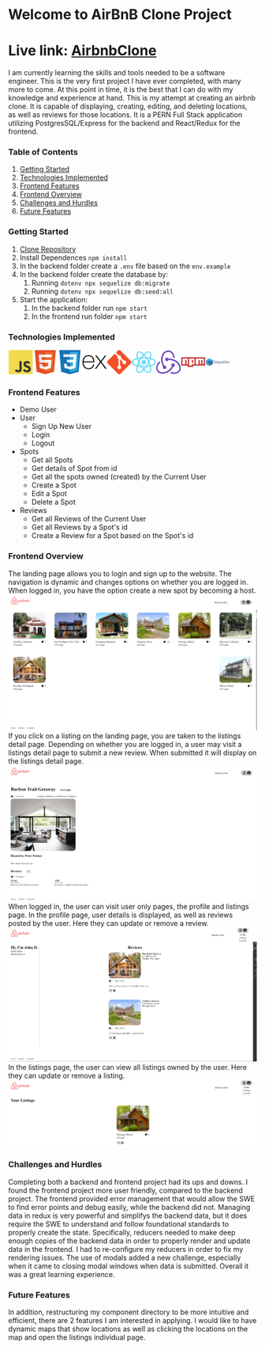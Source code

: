 # Welcome to AirBnB Clone Project
# Live link: [AirbnbClone](https://airbnb-backendapi-aa-proj.herokuapp.com/)

I am currently learning the skills and tools needed to be a software engineer. This is the very first project I have ever completed, with many more to come. At this point in time, it is the best that I can do with my knowledge and experience at hand. This is my attempt at creating an airbnb clone. It is capable of displaying, creating, editing, and deleting locations, as well as reviews for those locations. It is a PERN Full Stack application utilizing PostgresSQL/Express for the backend and React/Redux for the frontend.


### Table of Contents
1. [Getting Started](#getting_started)
2. [Technologies Implemented](#technologies)
3. [Frontend Features](#features)
4. [Frontend Overview](#overview)
5. [Challenges and Hurdles](#challenges)
6. [Future Features](#future)   


<a name="getting_started"/>

### Getting Started
1. [Clone Repository](https://github.com/gmerida92/AirBnB)
2. Install Dependences `npm install`
3. In the backend folder create a `.env` file based on the `env.example`
4. In the backend folder create the database by:
    1. Running `dotenv npx sequelize db:migrate`
    2. Running `dotenv npx sequelize db:seed:all`
5. Start the application:
    1. In the backend folder run `npm start`
    2. In the frontend run folder `npm start`


<a name="technologies"/>

### Technologies Implemented
<img src="https://github.com/devicons/devicon/blob/master/icons/javascript/javascript-original.svg" alt="javaScript" width="50" height="50"><img src="https://github.com/devicons/devicon/blob/master/icons/html5/html5-original.svg" alt="html" width="50" height="50"><img src="https://github.com/devicons/devicon/blob/master/icons/css3/css3-original.svg" alt="css" width="50" height="50"><img src="https://github.com/devicons/devicon/blob/master/icons/express/express-original.svg" alt="express" width="50" height="50"><img src="https://github.com/devicons/devicon/blob/master/icons/git/git-original.svg" alt="git" width="50" height="50"><img src="https://github.com/devicons/devicon/blob/master/icons/react/react-original.svg" alt="react" width="50" height="50"><img src="https://github.com/devicons/devicon/blob/master/icons/redux/redux-original.svg" alt="redux" width="50" height="50"><img src="https://github.com/devicons/devicon/blob/master/icons/npm/npm-original-wordmark.svg" alt="redux" width="50" height="50"><img src="https://github.com/devicons/devicon/blob/master/icons/sequelize/sequelize-original-wordmark.svg" alt="sequelize" width="50" height="50">


<a name="features"/>

### Frontend Features
* Demo User
* User
    * Sign Up New User
    * Login
    * Logout
* Spots
    * Get all Spots
    * Get details of Spot from id
    * Get all the spots owned (created) by the Current User
    * Create a Spot
    * Edit a Spot
    * Delete a Spot
* Reviews
    * Get all Reviews of the Current User
    * Get all Reviews by a Spot's id
    * Create a Review for a Spot based on the Spot's id


<a name="overview"/>

### Frontend Overview
The landing page allows you to login and sign up to the website. The navigation is dynamic and changes options on whether you are logged in. When logged in, you have the option create a new spot by becoming a host.
![landingpage](./admin/Frontend/landingpage.png)
If you click on a listing on the landing page, you are taken to the listings detail page. Depending on whether you are logged in, a user may visit a listings detail page to submit a new review. When submitted it will display on the listings detail page.
![spotdetails](./admin/Frontend/spotdetails.png)
When logged in, the user can visit user only pages, the profile and listings page. In the profile page, user details is displayed, as well as reviews posted by the user. Here they can update or remove a review.
![profile](./admin/Frontend/profilepage.png)
In the listings page, the user can view all listings owned by the user. Here they can update or remove a listing.
![listings](./admin/Frontend/listingspage.png)




<a name="challenges"/>

### Challenges and Hurdles
Completing both a backend and frontend project had its ups and downs. I found the frontend project more user friendly, compared to the backend project. The frontend provided error management that would allow the SWE to find error points and debug easily, while the backend did not. Managing data in redux is very powerful and simplifys the backend data, but it does require the SWE to understand and follow foundational standards to properly create the state. Specifically, reducers needed to make deep enough copies of the backend data in order to properly render and update data in the frontend. I had to re-configure my reducers in order to fix my rendering issues. The use of modals added a new challenge, especially when it came to closing modal windows when data is submitted. Overall it was a great learning experience.

<a name="future"/>

### Future Features
In addition, restructuring my component directory to be more intuitive and efficient, there are 2 features I am interested in applying. I would like to have dynamic maps that show locations as well as clicking the locations on the map and open the listings individual page. 